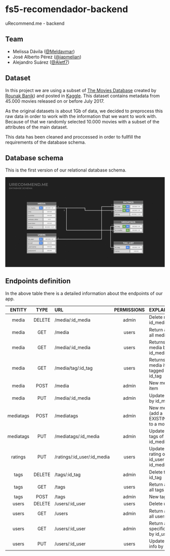 # fs5-recomendador-backend
uRecommend.me - backend

## Team
- Melissa Dávila ([@Meldavmar](https://github.com/Meldavmar))
- José Alberto Pérez ([@japmelian](https://github.com/japmelian))
- Alejandro Suárez ([@Aletf7](https://github.com/Aletf7))

## Dataset
In this project we are using a subset of [The Movies Database](https://www.kaggle.com/rounakbanik/the-movies-dataset) created by [Rounak Banik](https://github.com/rounakbanik)) and posted in [Kaggle](https://www.kaggle.com). This dataset contains metadata from 45.000 movies released on or before July 2017.

As the original datasets is about 1Gb of data, we decided to preprocess this raw data in order to work with the information that we want to work with. Because of that we randomly selected 10.000 movies with a subset of the attributes of the main dataset.

This data has been cleaned and proccessed in order to fullfill the requirements of the database schema.

## Database schema
This is the first version of our relational database schema.

![Database schema](./static-files/db-schema.png)

## Endpoints definition
In the above table there is a detailed information about the endpoints of our app.

**ENTITY**|**TYPE**|**URL**|**PERMISSIONS**|**EXPLANATION**
:-----:|:-----:|:-----|:-----:|:-----
media|DELETE|/media/:id\_media|admin|Delete media id\_media
media|GET|/media|users|Return a list of all media items
media|GET|/media/:id\_media|users|Returns a media by id\_media
media|GET|/media/tag/:id\_tag|users|Returns all media items tagged by id\_tag
media|POST|/media|admin|New media item
media|PUT|/media/:id\_media|admin|Update media by id\_media
mediatags|POST|/mediatags|admin|New mediatag (add a EXISTING tag to a movie)
mediatags|PUT|/mediatags/:id\_media|admin|Update the tags of id\_media
ratings|PUT|/ratings/:id\_user/:id\_media|users|Update the rating of id\_user for id\_media
tags|DELETE|/tags/:id\_tag|admin|Delete the tag id\_tag
tags|GET|/tags|users|Return a list of all tags
tags|POST|/tags|admin|New tag
users|DELETE|/users/:id\_user|users|Delete user
users|GET|/users|admin|Return a list of all users
users|GET|/users/:id\_user|admin|Return a specific user by id\_user
users|PUT|/users/:id\_user|users|Update user info by id\_user